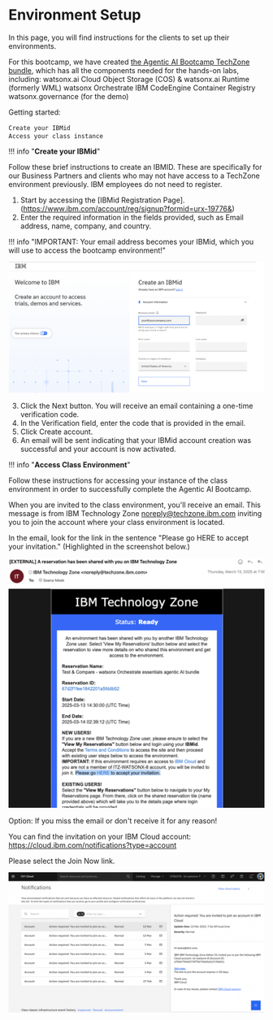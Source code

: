 # **Environment Setup**

In this page, you will find instructions for the clients to set up their environments.

For this bootcamp, we have created [the Agentic AI Bootcamp TechZone bundle](https://techzone.ibm.com/collection/67d1edfa2aa18c25d43edb04), which has all the components needed for the hands-on labs, including:
    watsonx.ai
    Cloud Object Storage (COS) & watsonx.ai Runtime (formerly WML)
    watsonx Orchestrate
    IBM CodeEngine
    Container Registry
    watsonx.governance (for the demo)

Getting started:

    Create your IBMid
    Access your class instance

!!! info "**Create your IBMid**"

 Follow these brief instructions to create an IBMID. These are specifically for our Business Partners and clients who may not have access to a TechZone environment previously. IBM employees do not need to register.


1. Start by accessing the [IBMid Registration Page].(https://www.ibm.com/account/reg/signup?formid=urx-19776&)
2. Enter the required information in the fields provided, such as Email address, name, company, and country.

!!! info "IMPORTANT: Your email address becomes your IBMid, which you will use to access the bootcamp environment!"

![ibmid](../imagesLab7/ibmid.png)

3. Click the Next button. You will receive an email containing a one-time verification code.
4. In the Verification field, enter the code that is provided in the email.
5. Click Create account.
6. An email will be sent indicating that your IBMid account creation was successful and your account is now activated.

!!! info "**Access Class Environment**"

Follow these instructions for accessing your instance of the class environment in order to successfully complete the Agentic AI Bootcamp.

When you are invited to the class environment, you'll receive an email. This message is from IBM Technology Zone noreply@techzone.ibm.com inviting you to join the account where your class environment is located.

In the email, look for the link in the sentence "Please go HERE to accept your invitation." (Highlighted in the screenshot below.)

![ibmid](../imagesLab7/ibmTZMail.png)

Option: If you miss the email or don't receive it for any reason!

You can find the invitation on your IBM Cloud account: https://cloud.ibm.com/notifications?type=account

Please select the Join Now link.

![ibmid](../imagesLab7/ibmcloudaccount.png)

